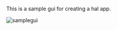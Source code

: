 This is a sample gui for creating a hal app.

![samplegui](https://user-images.githubusercontent.com/44880102/129458111-31d46aa4-c876-438d-89fd-61eb1f935d43.jpg)

